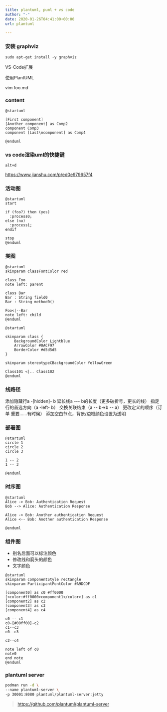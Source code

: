 ```yaml
---
title: plantuml, puml + vs code
author: "-"
date: 2020-01-26T04:41:00+00:00
url: plantuml

---
```

### 安装 graphviz
    sudo apt-get install -y graphviz

VS-Code扩展

使用PlantUML

vim foo.md

### content
```puml
@startuml

[First component]
[Another component] as Comp2  
component Comp3
component [Last\ncomponent] as Comp4

@enduml
```

### vs code渲染uml的快捷键
    alt+d

https://www.jianshu.com/p/ed0e979657f4

### 活动图
```puml
@startuml
start

if (foo?) then (yes)
  :process0;
else (no)
  :process1;
endif

stop
@enduml
```

### 类图
```puml
@startuml
skinparam classFontColor red

class Foo
note left: parent

class Bar
Bar : String field0
Bar : String method0()

Foo<|--Bar
note left: child
@enduml
```

```puml
@startuml

skinparam class {
	BackgroundColor Lightblue
	ArrowColor #0ACF97
	BorderColor #d5d5d5
}

skinparam stereotypeCBackgroundColor YellowGreen

Class101 <|.. Class102
@enduml
```
### 线路径
添加隐藏行a -[hidden]- b
延长线a --- b的长度（更多破折号，更长的线）
指定行的首选方向（a -left- b）
交换关联结束（a -- b→b -- a）
更改定义的顺序（订单 重要......有时候）
添加空白节点，背景/边框颜色设置为透明

### 部署图
```puml
@startuml
circle 1
circle 2
circle 3

1 -- 2
1 -- 3

@enduml
```

### 时序图
```puml
@startuml
Alice -> Bob: Authentication Request
Bob --> Alice: Authentication Response

Alice -> Bob: Another authentication Request
Alice <-- Bob: Another authentication Response

@enduml
```

### 组件图
- 别名后面可以标注颜色
- 修改线和箭头的颜色
- 文字颜色

```puml
@startuml
skinparam componentStyle rectangle
skinparam ParticipantFontColor #A9DCDF

[component0] as c0 #ff0000
[<color:#ff0000>component1</color>] as c1
[component2] as c2
[component3] as c3
[component4] as c4

c0 -- c1
c0-[#00ff00]-c2
c1--c3
c0--c3

c2--c4

note left of c0
note0
end note
@enduml
```

### plantuml server
```bash
podman run -d \
--name plantuml-server \
-p 30001:8080 plantuml/plantuml-server:jetty
```

>https://github.com/plantuml/plantuml-server